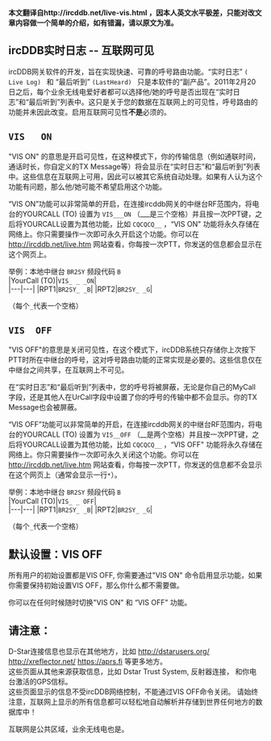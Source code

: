 **本文翻译自http://ircddb.net/live-vis.html ，因本人英文水平极差，只能对改文章内容做一个简单的介绍，如有错漏，请以原文为准。**

## ircDDB实时日志 -- 互联网可见  

ircDDB网关软件的开发，旨在实现快速、可靠的呼号路由功能。“实时日志” `( Live Log) ` 和 “最后听到” `(LastHeard) ` 只是本软件的“副产品”。2011年2月20日之后，每个业余无线电爱好者都可以选择他/她的呼号是否出现在“实时日志”和“最后听到”列表中。这只是关于您的数据在互联网上的可见性，呼号路由的功能并未因此改变。启用互联网可见性**不是**必须的。

## **`VIS   ON`**  

"VIS ON" 的意思是开启可见性，在这种模式下，你的传输信息（例如通联时间，通话时长，你自定义的TX Message等）将会显示在“实时日志”和“最后听到”列表中。这些信息在互联网上可用，因此可以被其它系统自动处理。如果有人认为这个功能有问题，那么他/她可能不希望启用这个功能。  

“VIS ON”功能可以非常简单的开启，在连接ircddb网关的中继台RF范围内，将电台的YOURCALL (TO) 设置为 `VIS___ON` （___是三个空格）并且按一次PPT键，之后将YOURCALL设置为其他功能，比如 `CQCQCQ__` ，“VIS ON" 功能将永久存储在网络上。你只需要操作一次即可永久开启这个功能。你可以在 http://ircddb.net/live.htm 网站查看，你每按一次PTT，你发送的信息都会显示在这个网页上。

  举例：本地中继台 `BR2SY` 频段代码 `B`   
  |YourCall (TO)|`VIS_ _ _ON`|  
  |---|---|
  |RPT1|`BR2SY_ _B`|
  |RPT2|`BR2SY_ _G`|  
  
  （每个`_`代表一个空格）
  
## **`VIS  OFF`**

"VIS  OFF"的意思是关闭可见性，在这个模式下，ircDDB系统只存储你上次按下PTT时所在中继台的呼号，这对呼号路由功能的正常实现是必要的。这些信息仅在中继台之间共享，在互联网上不可见。  

在“实时日志”和“最后听到”列表中，您的呼号将被屏蔽，无论是你自己的MyCall字段，还是其他人在UrCall字段中设置了你的呼号的传输中都不会显示。你的TX Message也会被屏蔽。  

“VIS OFF”功能可以非常简单的开启，在连接ircddb网关的中继台RF范围内，将电台的YOURCALL (TO) 设置为 `VIS__OFF` （__是两个空格）并且按一次PPT键，之后将YOURCALL设置为其他功能，比如 `CQCQCQ__` ，“VIS OFF" 功能将永久存储在网络上。你只需要操作一次即可永久关闭这个功能。你可以在 http://ircddb.net/live.htm 网站查看，你每按一次PTT，你发送的信息都不会显示在这个网页上（通常会显示一行`*`）。  

  举例：本地中继台 `BR2SY` 频段代码 `B`   
  |YourCall (TO)|`VIS_ _ OFF`|  
  |---|---|
  |RPT1|`BR2SY_ _B`|
  |RPT2|`BR2SY_ _G`|  
  
  （每个`_`代表一个空格）  
  
## 默认设置：VIS OFF
所有用户的初始设置都是VIS OFF, 你需要通过"VIS ON" 命令启用显示功能，如果你需要保持初始设置VIS OFF，那么你什么都不需要做。  

你可以在任何时候随时切换"VIS ON" 和 “VIS OFF" 功能。

## 请注意：

D-Star连接信息也显示在其他地方，比如 http://dstarusers.org/ http://xreflector.net/ https://aprs.fi 等更多地方。  
这些页面从其他来源获取信息，比如 Dstar Trust System, 反射器连接， 和你电台激活的GPS信标。  
这些页面显示的信息不受ircDDB网络控制，不能通过VIS OFF命令关闭。
请始终注意，互联网上显示的所有信息都可以轻松地自动解析并存储到世界任何地方的数据库中！  

互联网是公共区域，业余无线电也是。

